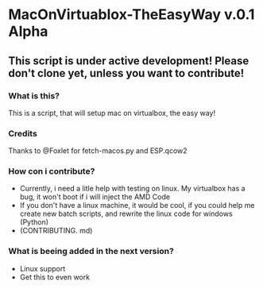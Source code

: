 # MacOnVirtuablox-TheEasyWay v.0.1 Alpha
## This script is under active development! Please don't clone yet, unless you want to contribute!
### What is this?
This is a script, that will setup mac on virtualbox, the easy way!

### Credits
Thanks to @Foxlet for fetch-macos.py and ESP.qcow2

### How con i contribute?
* Currently, i need a litle help with testing on linux. My virtualbox has a bug, it won't boot if i will inject the AMD Code
* If you don't have a linux machine, it would be cool, if you could help me create new batch scripts, and rewrite the linux code for windows (Python)
* (CONTRIBUTING. md)

### What is beeing added in the next version?
* Linux support
* Get this to even work

